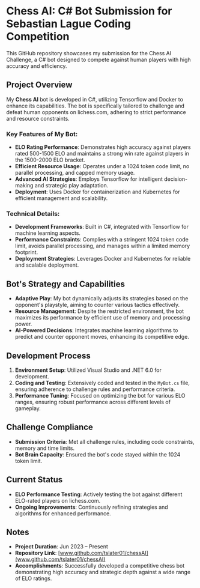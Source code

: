 # Chess AI: C# Bot Submission for Sebastian Lague Coding Competition  
This GitHub repository showcases my submission for the Chess AI Challenge, a C# bot designed to compete against human players with high accuracy and efficiency.

## Project Overview
My **Chess AI** bot is developed in C#, utilizing Tensorflow and Docker to enhance its capabilities. The bot is specifically tailored to challenge and defeat human opponents on lichess.com, adhering to strict performance and resource constraints.

### Key Features of My Bot:
- **ELO Rating Performance**: Demonstrates high accuracy against players rated 500-1500 ELO and maintains a strong win rate against players in the 1500-2000 ELO bracket.
- **Efficient Resource Usage**: Operates under a 1024 token code limit, no parallel processing, and capped memory usage.
- **Advanced AI Strategies**: Employs Tensorflow for intelligent decision-making and strategic play adaptation.
- **Deployment**: Uses Docker for containerization and Kubernetes for efficient management and scalability.

### Technical Details:
- **Development Frameworks**: Built in C#, integrated with Tensorflow for machine learning aspects.
- **Performance Constraints**: Complies with a stringent 1024 token code limit, avoids parallel processing, and manages within a limited memory footprint.
- **Deployment Strategies**: Leverages Docker and Kubernetes for reliable and scalable deployment.

## Bot's Strategy and Capabilities
- **Adaptive Play**: My bot dynamically adjusts its strategies based on the opponent's playstyle, aiming to counter various tactics effectively.
- **Resource Management**: Despite the restricted environment, the bot maximizes its performance by efficient use of memory and processing power.
- **AI-Powered Decisions**: Integrates machine learning algorithms to predict and counter opponent moves, enhancing its competitive edge.

## Development Process
1. **Environment Setup**: Utilized Visual Studio and .NET 6.0 for development.
2. **Coding and Testing**: Extensively coded and tested in the `MyBot.cs` file, ensuring adherence to challenge rules and performance criteria.
3. **Performance Tuning**: Focused on optimizing the bot for various ELO ranges, ensuring robust performance across different levels of gameplay.

## Challenge Compliance
- **Submission Criteria**: Met all challenge rules, including code constraints, memory and time limits.
- **Bot Brain Capacity**: Ensured the bot's code stayed within the 1024 token limit.

## Current Status
- **ELO Performance Testing**: Actively testing the bot against different ELO-rated players on lichess.com.
- **Ongoing Improvements**: Continuously refining strategies and algorithms for enhanced performance.

## Notes
- **Project Duration**: Jun 2023 – Present
- **Repository Link**: [www.github.com/tslater01/chessAI](www.github.com/tslater01/chessAI)
- **Accomplishments**: Successfully developed a competitive chess bot demonstrating high accuracy and strategic depth against a wide range of ELO ratings.
